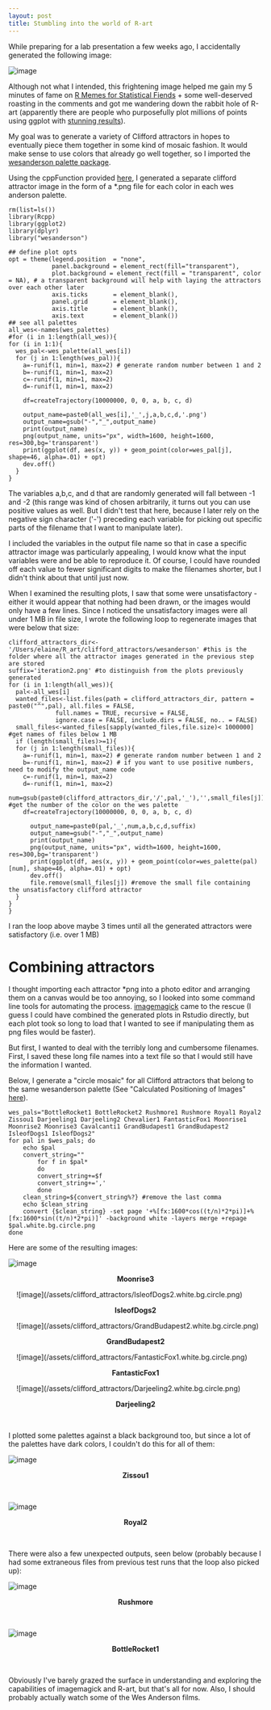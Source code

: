 ```yaml
---
layout: post
title: Stumbling into the world of R-art
---
```


While preparing for a lab presentation a few weeks ago, I accidentally generated the following image:

<!--excerpt-->
![image](/assets/clifford_attractors/ggplot_death.png)


Although not what I intended, this frightening image helped me gain my 5 minutes of fame on [R Memes for Statistical Fiends](https://www.facebook.com/groups/241640089860882/) + some well-deserved roasting in the comments and got me wandering down the rabbit hole of R-art (apparently there are people who purposefully plot millions of points using ggplot with [stunning results](https://github.com/marcusvolz/mathart?utm_campaign=News&utm_medium=Community&utm_source=DataCamp.com)).

My goal was to generate a variety of Clifford attractors in hopes to eventually piece them together in some kind of mosaic fashion. It would make sense to use colors that already go well together, so I imported the [wesanderson palette package](https://github.com/karthik/wesanderson). 

Using the cppFunction provided [here](https://fronkonstin.com/2017/11/07/drawing-10-million-points-with-ggplot-clifford-attractors/), I generated a separate clifford attractor image in the form of a *.png file for each color in each wes anderson palette.
```
rm(list=ls())
library(Rcpp)
library(ggplot2)
library(dplyr)
library("wesanderson")

## define plot opts
opt = theme(legend.position  = "none",
            panel.background = element_rect(fill="transparent"),
            plot.background = element_rect(fill = "transparent", color = NA), # a transparent background will help with laying the attractors over each other later
            axis.ticks       = element_blank(),
            panel.grid       = element_blank(),
            axis.title       = element_blank(),
            axis.text        = element_blank())
## see all palettes
all_wes<-names(wes_palettes)
#for (i in 1:length(all_wes)){
for (i in 1:1){
  wes_pal<-wes_palette(all_wes[i])
  for (j in 1:length(wes_pal)){
    a=-runif(1, min=1, max=2) # generate random number between 1 and 2
    b=-runif(1, min=1, max=2)
    c=-runif(1, min=1, max=2)
    d=-runif(1, min=1, max=2)

    df=createTrajectory(10000000, 0, 0, a, b, c, d)

    output_name=paste0(all_wes[i],'_',j,a,b,c,d,'.png')
    output_name=gsub("-","_",output_name)
    print(output_name)
    png(output_name, units="px", width=1600, height=1600, res=300,bg='transparent')
    print(ggplot(df, aes(x, y)) + geom_point(color=wes_pal[j], shape=46, alpha=.01) + opt)
    dev.off()
  }
}
```

The variables a,b,c, and d that are randomly generated will fall between -1 and -2 (this range was kind of chosen arbitrarily, it turns out you can use positive values as well. But I didn't test that here, because I later rely on the negative sign character ('-') preceding each variable for picking out specific parts of the filename that I want to manipulate later). 

I included the variables in the output file name so that in case a specific attractor image was particularly appealing, I would know what the input variables were and be able to reproduce it. Of course, I could have rounded off each value to fewer significant digits to make the filenames shorter, but I didn't think about that until just now.

When I examined the resulting plots, I saw that some were unsatisfactory - either it would appear that nothing had been drawn, or the images would only have a few lines. Since I noticed the unsatisfactory images were all under 1 MB in file size, I wrote the following loop to regenerate images that were below that size:

```
clifford_attractors_dir<-'/Users/elaine/R_art/clifford_attractors/wesanderson' #this is the folder where all the attractor images generated in the previous step are stored
suffix='iteration2.png' #to distinguish from the plots previously generated
for (i in 1:length(all_wes)){
  pal<-all_wes[i]
  wanted_files<-list.files(path = clifford_attractors_dir, pattern = paste0("^",pal), all.files = FALSE,
             full.names = TRUE, recursive = FALSE,
             ignore.case = FALSE, include.dirs = FALSE, no.. = FALSE)
  small_files<-wanted_files[sapply(wanted_files,file.size)< 1000000] #get names of files below 1 MB
  if (length(small_files)>=1){
  for (j in 1:length(small_files)){
    a=-runif(1, min=1, max=2) # generate random number between 1 and 2
    b=-runif(1, min=1, max=2) # if you want to use positive numbers, need to modify the output_name code
    c=-runif(1, min=1, max=2)
    d=-runif(1, min=1, max=2)
    num=gsub(paste0(clifford_attractors_dir,'/',pal,'_'),'',small_files[j])%>%substr(1,1)%>%as.numeric() #get the number of the color on the wes palette
    df=createTrajectory(10000000, 0, 0, a, b, c, d)

      output_name=paste0(pal,'_',num,a,b,c,d,suffix)
      output_name=gsub("-","_",output_name)
      print(output_name)
      png(output_name, units="px", width=1600, height=1600, res=300,bg='transparent')
      print(ggplot(df, aes(x, y)) + geom_point(color=wes_palette(pal)[num], shape=46, alpha=.01) + opt)
      dev.off()
      file.remove(small_files[j]) #remove the small file containing the unsatisfactory clifford attractor
  }
}
}
```
I ran the loop above maybe 3 times until all the generated attractors were satisfactory (i.e. over 1 MB)

# Combining attractors
I thought importing each attractor *png into a photo editor and arranging them on a canvas would be too annoying, so I looked into some command line tools for automating the process. [imagemagick](https://imagemagick.org/) came to the rescue (I guess I could have combined the generated plots in Rstudio directly, but each plot took so long to load that I wanted to see if manipulating them as png files would be faster). 

But first, I wanted to deal with the terribly long and cumbersome filenames. First, I saved these long file names into a text file so that I would still have the information I wanted.

Below, I generate a "circle mosaic" for all Clifford attractors that belong to the same wesanderson palette (See "Calculated Positioning of Images" [here](http://www.imagemagick.org/Usage/layers/)). 

```
wes_pals="BottleRocket1 BottleRocket2 Rushmore1 Rushmore Royal1 Royal2 Zissou1 Darjeeling1 Darjeeling2 Chevalier1 FantasticFox1 Moonrise1 Moonrise2 Moonrise3 Cavalcanti1 GrandBudapest1 GrandBudapest2 IsleofDogs1 IsleofDogs2"
for pal in $wes_pals; do
    echo $pal
    convert_string=""
        for f in $pal*
        do
        convert_string+=$f
        convert_string+=','
        done
    clean_string=${convert_string%?} #remove the last comma
    echo $clean_string
    convert {$clean_string} -set page '+%[fx:1600*cos((t/n)*2*pi)]+%[fx:1600*sin((t/n)*2*pi)]' -background white -layers merge +repage $pal.white.bg.circle.png
done
```
Here are some of the resulting images: 

![image](/assets/clifford_attractors/Moonrise3.white.bg.circle.png)
<p align="center"><b> Moonrise3 </b></p>  
&nbsp;
&nbsp;
![image](/assets/clifford_attractors/IsleofDogs2.white.bg.circle.png)
<p align="center"><b> IsleofDogs2 </b></p>
&nbsp;
&nbsp;
![image](/assets/clifford_attractors/GrandBudapest2.white.bg.circle.png)
<p align="center"><b> GrandBudapest2 </b></p>
&nbsp;
&nbsp;
![image](/assets/clifford_attractors/FantasticFox1.white.bg.circle.png)
<p align="center"><b> FantasticFox1 </b></p>
&nbsp;
&nbsp;
![image](/assets/clifford_attractors/Darjeeling2.white.bg.circle.png)
<p align="center"><b> Darjeeling2 </b></p>
&nbsp;
&nbsp;

I plotted some palettes against a black background too, but since a lot of the palettes have dark colors, I couldn't do this for all of them: 

![image](/assets/clifford_attractors/Zissou1.circle.png)  
<p align="center"><b> Zissou1 </b></p>
&nbsp;
&nbsp;

![image](/assets/clifford_attractors/Royal2.circle.png)  
<p align="center"><b> Royal2 </b></p>
&nbsp;
&nbsp;

There were also a few unexpected outputs, seen below (probably because I had some extraneous files from previous test runs that the loop also picked up):

![image](/assets/clifford_attractors/Rushmore.white.bg.circle.png)  
<p align="center"><b> Rushmore </b></p>
&nbsp;
&nbsp;

![image](/assets/clifford_attractors/BottleRocket1.white.bg.circle.png)
<p align="center"><b> BottleRocket1 </b></p>
&nbsp;
&nbsp;
  
Obviously I've barely grazed the surface in understanding and exploring the capabilities of imagemagick and R-art, but that's all for now. Also, I should probably actually watch some of the Wes Anderson films. 
